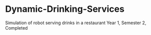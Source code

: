 # Dynamic-Drinking-Services
Simulation of robot serving drinks in a restaurant
Year 1, Semester 2, Completed
